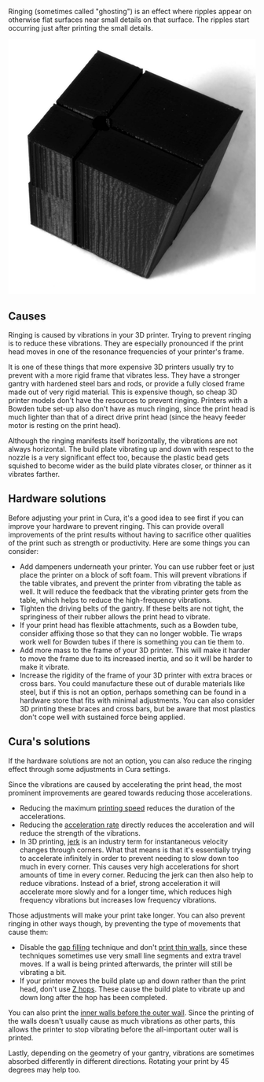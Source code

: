 Ringing (sometimes called "ghosting") is an effect where ripples appear on otherwise flat surfaces near small details on that surface. The ripples start occurring just after printing the small details.

![Ripples on the surface](../images/ringing.jpg)

Causes
----
Ringing is caused by vibrations in your 3D printer. Trying to prevent ringing is to reduce these vibrations. They are especially pronounced if the print head moves in one of the resonance frequencies of your printer's frame.

It is one of these things that more expensive 3D printers usually try to prevent with a more rigid frame that vibrates less. They have a stronger gantry with hardened steel bars and rods, or provide a fully closed frame made out of very rigid material. This is expensive though, so cheap 3D printer models don't have the resources to prevent ringing. Printers with a Bowden tube set-up also don't have as much ringing, since the print head is much lighter than that of a direct drive print head (since the heavy feeder motor is resting on the print head).

Although the ringing manifests itself horizontally, the vibrations are not always horizontal. The build plate vibrating up and down with respect to the nozzle is a very significant effect too, because the plastic bead gets squished to become wider as the build plate vibrates closer, or thinner as it vibrates farther.

Hardware solutions
----
Before adjusting your print in Cura, it's a good idea to see first if you can improve your hardware to prevent ringing. This can provide overall improvements of the print results without having to sacrifice other qualities of the print such as strength or productivity. Here are some things you can consider:
* Add dampeners underneath your printer. You can use rubber feet or just place the printer on a block of soft foam. This will prevent vibrations if the table vibrates, and prevent the printer from vibrating the table as well. It will reduce the feedback that the vibrating printer gets from the table, which helps to reduce the high-frequency vibrations.
* Tighten the driving belts of the gantry. If these belts are not tight, the springiness of their rubber allows the print head to vibrate.
* If your print head has flexible attachments, such as a Bowden tube, consider affixing those so that they can no longer wobble. Tie wraps work well for Bowden tubes if there is something you can tie them to.
* Add more mass to the frame of your 3D printer. This will make it harder to move the frame due to its increased inertia, and so it will be harder to make it vibrate.
* Increase the rigidity of the frame of your 3D printer with extra braces or cross bars. You could manufacture these out of durable materials like steel, but if this is not an option, perhaps something can be found in a hardware store that fits with minimal adjustments. You can also consider 3D printing these braces and cross bars, but be aware that most plastics don't cope well with sustained force being applied.

Cura's solutions
----
If the hardware solutions are not an option, you can also reduce the ringing effect through some adjustments in Cura settings.

Since the vibrations are caused by accelerating the print head, the most prominent improvements are geared towards reducing those accelerations.
* Reducing the maximum [printing speed](../speed/speed_print.md) reduces the duration of the accelerations.
* Reducing the [acceleration rate](../speed/acceleration_print.md) directly reduces the acceleration and will reduce the strength of the vibrations.
* In 3D printing, [jerk](../speed/jerk_print.md) is an industry term for instantaneous velocity changes through corners. What that means is that it's essentially trying to accelerate infinitely in order to prevent needing to slow down too much in every corner. This causes very high accelerations for short amounts of time in every corner. Reducing the jerk can then also help to reduce vibrations. Instead of a brief, strong acceleration it will accelerate more slowly and for a longer time, which reduces high frequency vibrations but increases low frequency vibrations.

Those adjustments will make your print take longer. You can also prevent ringing in other ways though, by preventing the type of movements that cause them:
* Disable the [gap filling](../shell/fill_perimeter_gaps.md) technique and don't [print thin walls](../shell/fill_outline_gaps.md), since these techniques sometimes use very small line segments and extra travel moves. If a wall is being printed afterwards, the printer will still be vibrating a bit.
* If your printer moves the build plate up and down rather than the print head, don't use [Z hops](../travel/retraction_hop_enabled.md). These cause the build plate to vibrate up and down long after the hop has been completed.

You can also print the [inner walls before the outer wall](../shell/outer_inset_first.md). Since the printing of the walls doesn't usually cause as much vibrations as other parts, this allows the printer to stop vibrating before the all-important outer wall is printed.

Lastly, depending on the geometry of your gantry, vibrations are sometimes absorbed differently in different directions. Rotating your print by 45 degrees may help too. 
